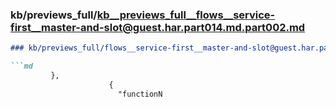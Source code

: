 ### kb/previews_full/kb__previews_full__flows__service-first__master-and-slot@guest.har.part014.md.part002.md

```md
### kb/previews_full/flows__service-first__master-and-slot@guest.har.part014.md (part 002)

```md
         },
                      {
                        "functionN
```

```

```
